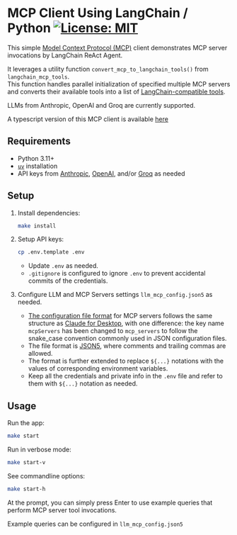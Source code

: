 # MCP Client Using LangChain / Python [![License: MIT](https://img.shields.io/badge/License-MIT-blue.svg)](https://github.com/hideya/mcp-langchain-client-ts/blob/main/LICENSE)

This simple [Model Context Protocol (MCP)](https://modelcontextprotocol.io/)
client demonstrates MCP server invocations by LangChain ReAct Agent.

It leverages a utility function `convert_mcp_to_langchain_tools()` from
`langchain_mcp_tools`.  
This function handles parallel initialization of specified multiple MCP servers
and converts their available tools into a list of
[LangChain-compatible tools](https://js.langchain.com/docs/how_to/tool_calling/).

LLMs from Anthropic, OpenAI and Groq are currently supported.

A typescript version of this MCP client is available
[here](https://github.com/hideya/mcp-client-langchain-ts)

## Requirements

- Python 3.11+
- [`uv`](https://docs.astral.sh/uv/) installation
- API keys from [Anthropic](https://console.anthropic.com/settings/keys),
  [OpenAI](https://platform.openai.com/api-keys), and/or
  [Groq](https://console.groq.com/keys)
  as needed

## Setup
1. Install dependencies:
    ```bash
    make install
    ```

2. Setup API keys:
    ```bash
    cp .env.template .env
    ```
    - Update `.env` as needed.
    - `.gitignore` is configured to ignore `.env`
      to prevent accidental commits of the credentials.

3. Configure LLM and MCP Servers settings `llm_mcp_config.json5` as needed.

    - [The configuration file format](https://github.com/hideya/mcp-client-langchain-ts/blob/main/llm_mcp_config.json5)
      for MCP servers follows the same structure as
      [Claude for Desktop](https://modelcontextprotocol.io/quickstart/user),
      with one difference: the key name `mcpServers` has been changed
      to `mcp_servers` to follow the snake_case convention
      commonly used in JSON configuration files.
    - The file format is [JSON5](https://json5.org/),
      where comments and trailing commas are allowed.
    - The format is further extended to replace `${...}` notations
      with the values of corresponding environment variables.
    - Keep all the credentials and private info in the `.env` file
      and refer to them with `${...}` notation as needed.


## Usage

Run the app:
```bash
make start
```

Run in verbose mode:
```bash
make start-v
```

See commandline options:
```bash
make start-h
```

At the prompt, you can simply press Enter to use example queries that perform MCP server tool invocations.

Example queries can be configured in  `llm_mcp_config.json5`
